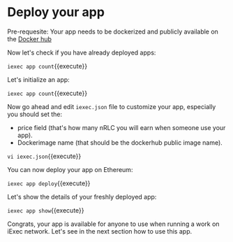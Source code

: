 # Deploy your app

Pre-requesite: Your app needs to be dockerized and publicly available on the [Docker hub](https://hub.docker.com/)

Now let's check if you have already deployed apps:

`iexec app count`{{execute}}

Let's initialize an app:

`iexec app count`{{execute}}

Now go ahead and edit `iexec.json` file to customize your app, especially you should set the:

* price field (that's how many nRLC you will earn when someone use your app).
* Dockerimage name (that should be the dockerhub public image name).

`vi iexec.json`{{execute}}

You can now deploy your app on Ethereum:

`iexec app deploy`{{execute}}

Let's show the details of your freshly deployed app:

`iexec app show`{{execute}}

Congrats, your app is available for anyone to use when running a work on iExec network. Let's see in the next section how to use this app.
